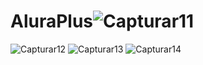 
# AluraPlus![Capturar11](https://user-images.githubusercontent.com/68878547/230515371-e677b904-33dc-4539-b89a-3c3bf4376854.JPG)
![Capturar12](https://user-images.githubusercontent.com/68878547/230517261-a1bd09af-0519-452e-bd57-f510c1869fb0.JPG)
![Capturar13](https://user-images.githubusercontent.com/68878547/230517364-773fc996-3bcc-4396-a5d5-9d6a426811c2.JPG)
![Capturar14](https://user-images.githubusercontent.com/68878547/230517447-d4da5f81-4d3e-4aea-b388-bbeef6484443.JPG)

